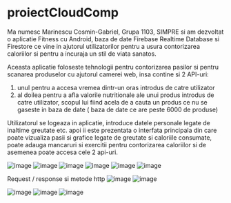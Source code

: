 # proiectCloudComp

Ma numesc Marinescu Cosmin-Gabriel, Grupa 1103, SIMPRE si am dezvoltat o aplicatie Fitness cu Android, baza de date Firebase Realtime Database si Firestore ce vine in ajutorul utilizatorilor pentru a usura contorizarea caloriilor si pentru a incuraja un stil de viata sanatos.

Aceasta aplicatie foloseste tehnologii pentru contorizarea pasilor si pentru scanarea produselor cu ajutorul camerei web, insa contine si 2 API-uri:
1. unul pentru a accesa vremea dintr-un oras introdus de catre utilizator 
2. al doilea pentru a afla valorile nutritionale ale unui produs introdus de catre utilizator, scopul lui fiind acela de a cauta un produs ce nu se gaseste in baza de date
 ( baza de date ce are peste 6000 de produse)

Utilizatorul se logeaza in aplicatie, introduce datele personale legate de inaltime greutate etc. apoi ii este prezentata o interfata principala din care poate vizualiza pasii si  grafice legate de greutate si caloriile consumate, poate adauga mancaruri si exercitii pentru contorizarea caloriilor si de asemenea poate accesa cele 2 api-uri.

![image](https://user-images.githubusercontent.com/58150727/117864500-8d969e00-b29d-11eb-8670-f103e94f9c98.png)
![image](https://user-images.githubusercontent.com/58150727/117864553-9c7d5080-b29d-11eb-9548-46b1ace49ecd.png)
![image](https://user-images.githubusercontent.com/58150727/117864573-a2733180-b29d-11eb-8efe-e782ee8fc205.png)
![image](https://user-images.githubusercontent.com/58150727/117864610-ab640300-b29d-11eb-9f52-1d9b6b9f8156.png)
![image](https://user-images.githubusercontent.com/58150727/117864629-b028b700-b29d-11eb-9657-cc0235f1b2fe.png)
![image](https://user-images.githubusercontent.com/58150727/117864665-bb7be280-b29d-11eb-9715-cad8016b5fe6.png)

Request / response si metode http 
![image](https://user-images.githubusercontent.com/58150727/117864811-e23a1900-b29d-11eb-90f1-008ebc6c4a88.png)
![image](https://user-images.githubusercontent.com/58150727/117864862-f120cb80-b29d-11eb-9ef9-28220d346c64.png)


![image](https://user-images.githubusercontent.com/58150727/117864740-cdf61c00-b29d-11eb-9bd9-b6fde32b27b4.png)
![image](https://user-images.githubusercontent.com/58150727/117864933-072e8c00-b29e-11eb-8f20-191b19775953.png)
![image](https://user-images.githubusercontent.com/58150727/117864953-0d246d00-b29e-11eb-9370-b3850ca26f76.png)
